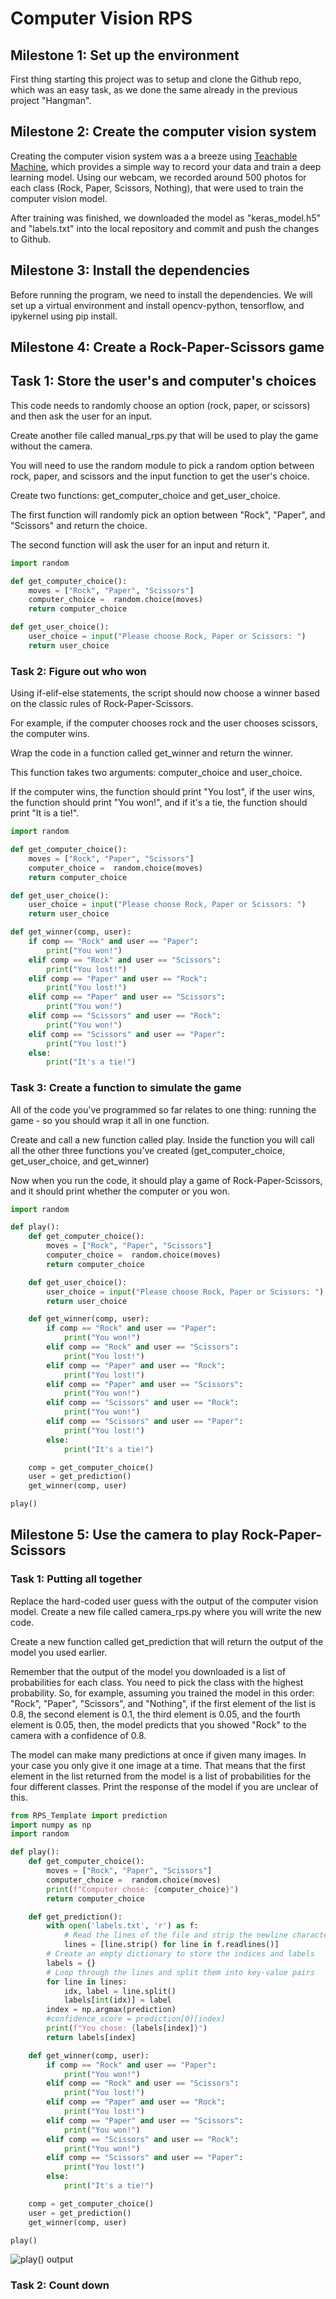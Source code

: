 # Computer Vision RPS

## Milestone 1: Set up the environment

First thing starting this project was to setup and clone the Github repo, which was an easy task, as we done the same already in the previous project "Hangman".

## Milestone 2: Create the computer vision system

Creating the computer vision system was a a breeze using [Teachable Machine](https://teachablemachine.withgoogle.com/), which provides a simple way to record your data and train a deep learning model. Using our webcam, we recorded around 500 photos for each class (Rock, Paper, Scissors, Nothing), that were used to train the computer vision model.

After training was finished, we downloaded the model as "keras_model.h5" and "labels.txt" into the local repository and commit and push the changes to Github.

## Milestone 3: Install the dependencies

Before running the program, we need to install the dependencies. We will set up a virtual environment and install opencv-python, tensorflow, and ipykernel using pip install.

## Milestone 4: Create a Rock-Paper-Scissors game

## Task 1: Store the user's and computer's choices

This code needs to randomly choose an option (rock, paper, or scissors) and then ask the user for an input.

Create another file called manual_rps.py that will be used to play the game without the camera.

You will need to use the random module to pick a random option between rock, paper, and scissors and the input function to get the user's choice.

Create two functions: get_computer_choice and get_user_choice.

The first function will randomly pick an option between "Rock", "Paper", and "Scissors" and return the choice.

The second function will ask the user for an input and return it.

```python
import random

def get_computer_choice():
    moves = ["Rock", "Paper", "Scissors"]
    computer_choice =  random.choice(moves)
    return computer_choice

def get_user_choice():
    user_choice = input("Please choose Rock, Paper or Scissors: ")
    return user_choice
```

### Task 2: Figure out who won

Using if-elif-else statements, the script should now choose a winner based on the classic rules of Rock-Paper-Scissors.

For example, if the computer chooses rock and the user chooses scissors, the computer wins.

Wrap the code in a function called get_winner and return the winner.

This function takes two arguments: computer_choice and user_choice.

If the computer wins, the function should print "You lost", if the user wins, the function should print "You won!", and if it's a tie, the function should print "It is a tie!".

```python
import random

def get_computer_choice():
    moves = ["Rock", "Paper", "Scissors"]
    computer_choice =  random.choice(moves)
    return computer_choice

def get_user_choice():
    user_choice = input("Please choose Rock, Paper or Scissors: ")
    return user_choice

def get_winner(comp, user):
    if comp == "Rock" and user == "Paper":
        print("You won!")
    elif comp == "Rock" and user == "Scissors":
        print("You lost!")
    elif comp == "Paper" and user == "Rock":
        print("You lost!")
    elif comp == "Paper" and user == "Scissors":
        print("You won!")
    elif comp == "Scissors" and user == "Rock":
        print("You won!")
    elif comp == "Scissors" and user == "Paper":
        print("You lost!")
    else:
        print("It's a tie!")
```

### Task 3: Create a function to simulate the game

All of the code you've programmed so far relates to one thing: running the game - so you should wrap it all in one function.

Create and call a new function called play.
Inside the function you will call all the other three functions you've created (get_computer_choice, get_user_choice, and get_winner)

Now when you run the code, it should play a game of Rock-Paper-Scissors, and it should print whether the computer or you won.

```python
import random

def play():
    def get_computer_choice():
        moves = ["Rock", "Paper", "Scissors"]
        computer_choice =  random.choice(moves)
        return computer_choice

    def get_user_choice():
        user_choice = input("Please choose Rock, Paper or Scissors: ")
        return user_choice

    def get_winner(comp, user):
        if comp == "Rock" and user == "Paper":
            print("You won!")
        elif comp == "Rock" and user == "Scissors":
            print("You lost!")
        elif comp == "Paper" and user == "Rock":
            print("You lost!")
        elif comp == "Paper" and user == "Scissors":
            print("You won!")
        elif comp == "Scissors" and user == "Rock":
            print("You won!")
        elif comp == "Scissors" and user == "Paper":
            print("You lost!")
        else:
            print("It's a tie!")

    comp = get_computer_choice()
    user = get_prediction()
    get_winner(comp, user)

play()
```

## Milestone 5: Use the camera to play Rock-Paper-Scissors

### Task 1: Putting all together

Replace the hard-coded user guess with the output of the computer vision model. Create a new file called camera_rps.py where you will write the new code.

Create a new function called get_prediction that will return the output of the model you used earlier.

Remember that the output of the model you downloaded is a list of probabilities for each class. You need to pick the class with the highest probability. So, for example, assuming you trained the model in this order: "Rock", "Paper", "Scissors", and "Nothing", if the first element of the list is 0.8, the second element is 0.1, the third element is 0.05, and the fourth element is 0.05, then, the model predicts that you showed "Rock" to the camera with a confidence of 0.8.

The model can make many predictions at once if given many images. In your case you only give it one image at a time. That means that the first element in the list returned from the model is a list of probabilities for the four different classes. Print the response of the model if you are unclear of this.

```python
from RPS_Template import prediction
import numpy as np
import random

def play():
    def get_computer_choice():
        moves = ["Rock", "Paper", "Scissors"]
        computer_choice =  random.choice(moves)
        print(f"Computer chose: {computer_choice}")
        return computer_choice

    def get_prediction():
        with open('labels.txt', 'r') as f:
            # Read the lines of the file and strip the newline characters
            lines = [line.strip() for line in f.readlines()]
        # Create an empty dictionary to store the indices and labels 
        labels = {}
        # Loop through the lines and split them into key-value pairs
        for line in lines:
            idx, label = line.split()
            labels[int(idx)] = label
        index = np.argmax(prediction)
        #confidence_score = prediction[0][index]
        print(f"You chose: {labels[index]}")
        return labels[index]

    def get_winner(comp, user):
        if comp == "Rock" and user == "Paper":
            print("You won!")
        elif comp == "Rock" and user == "Scissors":
            print("You lost!")
        elif comp == "Paper" and user == "Rock":
            print("You lost!")
        elif comp == "Paper" and user == "Scissors":
            print("You won!")
        elif comp == "Scissors" and user == "Rock":
            print("You won!")
        elif comp == "Scissors" and user == "Paper":
            print("You lost!")
        else:
            print("It's a tie!")

    comp = get_computer_choice()
    user = get_prediction()
    get_winner(comp, user)

play()
```

![play() output](play_output.png)

### Task 2: Count down
